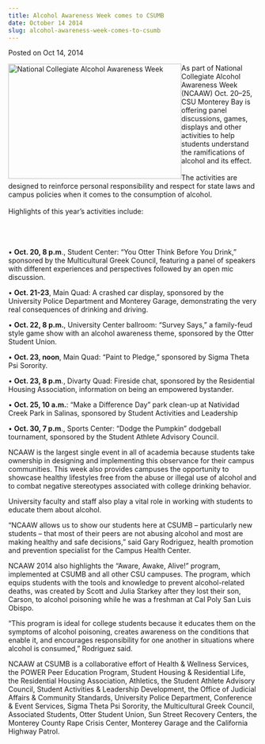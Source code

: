 ```yaml
---
title: Alcohol Awareness Week comes to CSUMB
date: October 14 2014
slug: alcohol-awareness-week-comes-to-csumb
---
```


 



<span class="date">Posted on Oct 14, 2014    </span>
<p><img alt="National Collegiate Alcohol Awareness Week" src="https://news.csumb.edu/sites/default/files/65/attachments/news/images/nationalcollegiatealcoholawarenessweek_tips.jpg" style="float:left; width:350px; height:232px">As part of National
Collegiate Alcohol Awareness Week (NCAAW) Oct. 20&#x2013;25, CSU Monterey
Bay is offering panel discussions, games, displays and other
activities to help students understand the ramifications of alcohol
and its effect.<br>
<br>
The activities are designed to reinforce personal responsibility
and respect for state laws and campus policies when it comes to the
consumption of alcohol.<br>
<br>
Highlights of this year&#x2019;s activities include:</br></br></br></br></img></p>
<p>&#x2022; <strong>Oct. 20, 8 p.m</strong>., Student Center: &#x201C;You Otter
Think Before You Drink,&#x201D; sponsored by the Multicultural Greek
Council, featuring a panel of speakers with different experiences
and perspectives followed by an open mic discussion.</p>
<p>&#x2022; <strong>Oct. 21-23</strong>, Main Quad: A crashed car display,
sponsored by the University Police Department and Monterey Garage,
demonstrating the very real consequences of drinking and
driving.</p>
<p>&#x2022; <strong>Oct. 22, 8 p.m.</strong>, University Center ballroom:
&#x201C;Survey Says,&#x201D; a family-feud style game show with an alcohol
awareness theme, sponsored by the Otter Student Union.</p>
<p>&#x2022; <strong>Oct. 23, noon</strong>, Main Quad: &#x201C;Paint to Pledge,&#x201D;
sponsored by Sigma Theta Psi Sorority.</p>
<p>&#x2022; <strong>Oct. 23, 8 p.m</strong>., Divarty Quad: Fireside chat,
sponsored by the Residential Housing Association, information on
being an empowered bystander.</p>
<p>&#x2022; <strong>Oct. 25, 10 a.m.</strong>: &#x201C;Make a Difference Day&#x201D;
park clean-up at Natividad Creek Park in Salinas, sponsored by
Student Activities and Leadership</p>
<p>&#x2022; <strong>Oct. 30, 7 p.m</strong>., Sports Center: &#x201C;Dodge the
Pumpkin&#x201D; dodgeball tournament, sponsored by the Student Athlete
Advisory Council.</p>
<p>NCAAW is the largest single event in all of academia because
students take ownership in designing and implementing this
observance for their campus communities. This week also provides
campuses the opportunity to showcase healthy lifestyles free from
the abuse or illegal use of alcohol and to combat negative
stereotypes associated with college drinking behavior.</p>
<p>University faculty and staff also play a vital role in working
with students to educate them about alcohol.</p>
<p>&#x201C;NCAAW allows us to show our students here at CSUMB &#x2013;
particularly new students &#x2013; that most of their peers are not
abusing alcohol and most are making healthy and safe decisions,&#x201D;
said Gary Rodriguez, health promotion and prevention specialist for
the Campus Health Center.</p>
<p>NCAAW 2014 also highlights the &#x201C;Aware, Awake, Alive!&#x201D; program,
implemented at CSUMB and all other CSU campuses. The program, which
equips students with the tools and knowledge to prevent
alcohol-related deaths, was created by Scott and Julia Starkey
after they lost their son, Carson, to alcohol poisoning while he
was a freshman at Cal Poly San Luis Obispo.</p>
<p>&#x201C;This program is ideal for college students because it educates
them on the symptoms of alcohol poisoning, creates awareness on the
conditions that enable it, and encourages responsibility for one
another in situations where alcohol is consumed,&#x201D; Rodriguez
said.</p>
<p>NCAAW at CSUMB is a collaborative effort of Health &amp;
Wellness Services, the POWER Peer Education Program, Student
Housing &amp; Residential Life, the Residential Housing
Association, Athletics, the Student Athlete Advisory Council,
Student Activities &amp; Leadership Development, the Office of
Judicial Affairs &amp; Community Standards, University Police
Department, Conference &amp; Event Services, Sigma Theta Psi
Sorority, the Multicultural Greek Council, Associated Students,
Otter Student Union, Sun Street Recovery Centers, the Monterey
County Rape Crisis Center, Monterey Garage and the California
Highway Patrol.</p>





 
